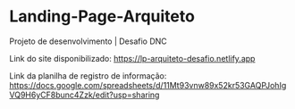 # Landing-Page-Arquiteto
Projeto de desenvolvimento | Desafio DNC

Link do site disponibilizado: https://lp-arquiteto-desafio.netlify.app

Link da planilha de registro de informação: https://docs.google.com/spreadsheets/d/11Mt93vnw89x52kr53GAQPJohIgVQ9H6yCF8bunc4Zzk/edit?usp=sharing
